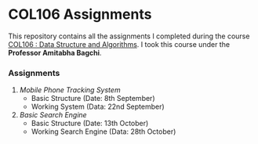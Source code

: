 # COL106 Assignments

This repository contains all the assignments I completed during the course [COL106 : Data Structure and Algorithms](http://www.cse.iitd.ernet.in/~bagchi/courses/COL106_18-19/). I took this course under the **Professor Amitabha Bagchi**.

### Assignments

1. *Mobile Phone Tracking System*
   - Basic Structure (Date: 8th September)
   - Working System (Data: 22nd September)
2. *Basic Search Engine*
   - Basic Structure (Date: 13th October)
   - Working Search Engine (Data: 28th October)
